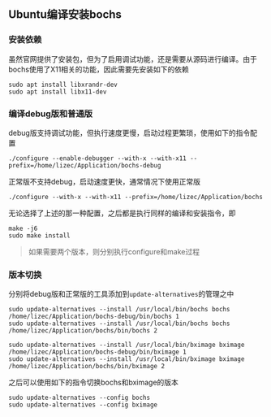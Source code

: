
Ubuntu编译安装bochs
----------------------


### 安装依赖
虽然官网提供了安装包，但为了启用调试功能，还是需要从源码进行编译。由于bochs使用了X11相关的功能，因此需要先安装如下的依赖

```
sudo apt install libxrandr-dev
sudo apt install libx11-dev
```

### 编译debug版和普通版

debug版支持调试功能，但执行速度更慢，启动过程更繁琐，使用如下的指令配置

```
./configure --enable-debugger --with-x --with-x11 --prefix=/home/lizec/Application/bochs-debug
```

正常版不支持debug，启动速度更快，通常情况下使用正常版

```
./configure --with-x --with-x11 --prefix=/home/lizec/Application/bochs
```

无论选择了上述的那一种配置，之后都是执行同样的编译和安装指令，即

```
make -j6
sudo make install 
```

> 如果需要两个版本，则分别执行configure和make过程


### 版本切换

分别将debug版和正常版的工具添加到`update-alternatives`的管理之中

```
sudo update-alternatives --install /usr/local/bin/bochs bochs /home/lizec/Application/bochs-debug/bin/bochs 1
sudo update-alternatives --install /usr/local/bin/bochs bochs /home/lizec/Application/bochs/bin/bochs 2

sudo update-alternatives --install /usr/local/bin/bximage bximage /home/lizec/Application/bochs-debug/bin/bximage 1
sudo update-alternatives --install /usr/local/bin/bximage bximage /home/lizec/Application/bochs/bin/bximage 2
```

之后可以使用如下的指令切换bochs和bximage的版本

```
sudo update-alternatives --config bochs
sudo update-alternatives --config bximage
```
 
